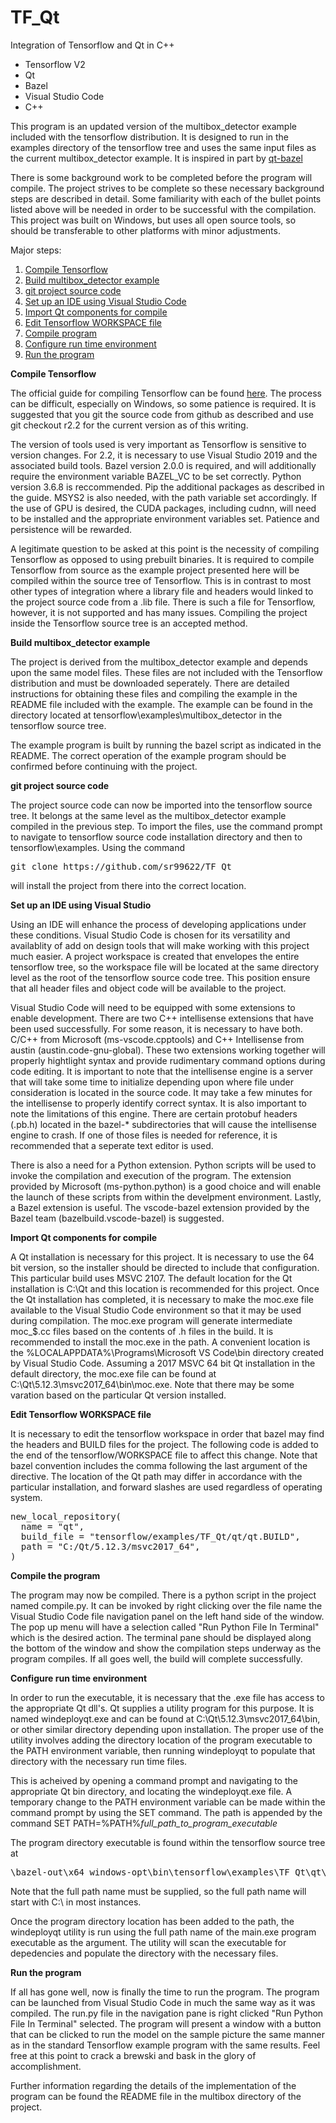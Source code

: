 # TF_Qt

Integration of Tensorflow and Qt in C++

<ul> 
  <li>Tensorflow V2
  <li>Qt
  <li>Bazel
  <li>Visual Studio Code
  <li>C++
</ul>

This program is an updated version of the multibox_detector example included with the tensorflow distribution.  It is designed to run in the examples directory of the tensorflow tree and uses the same input files as the current multibox_detector example.  It is inspired in part by <a href=https://github.com/bbreslauer/qt-bazel-example>qt-bazel<a>
<p>  
There is some background work to be completed before the program will compile.  The project strives to be complete so these necessary background steps are described in detail.  Some familiarity with each of the bullet points listed above will be needed in order to be successful with the compilation.  This project was built on Windows, but uses all open source tools, so should be transferable to other platforms with minor adjustments.
<p>
Major steps:

<ol>
  <li> <a href=#A1>Compile Tensorflow</a>
  <li> <a href=#A2>Build multibox_detector example</a>
  <li> <a href=#A3>git project source code</a>
  <li> <a href=#A4>Set up an IDE using Visual Studio Code</a>
  <li> <a href=#A5>Import Qt components for compile</a>
  <li> <a href=#A6>Edit Tensorflow WORKSPACE file</a>
  <li> <a href=#A7>Compile program</a>
  <li> <a href=#A8>Configure run time environment</a>
  <li> <a href=#A9>Run the program</a>
</ol>

<b><a name=A1>Compile Tensorflow</a></b>
<p>
The official guide for compiling Tensorflow can be found <a href=https://www.tensorflow.org/install/source_windows>here</a>.  The process can be difficult, especially on Windows, so some patience is required.  It is suggested that you git the source code from github as described and use git checkout r2.2 for the current version as of this writing.
<p>
The version of tools used is very important as Tensorflow is sensitive to version changes.  For 2.2, it is necessary to use Visual Studio 2019 and the associated build tools.  Bazel version 2.0.0 is required, and will additionally require the environment variable BAZEL_VC to be set correctly.  Python version 3.6.8 is reccommended.  Pip the additional packages as described in the guide.  MSYS2 is also needed, with the path variable set accordingly.  If the use of GPU is desired, the CUDA packages, including cudnn, will need to be installed and the appropriate environment variables set.  Patience and persistence will be rewarded.
<p>
A legitimate question to be asked at this point is the necessity of compiling Tensorflow as opposed to using prebuilt binaries.  It is required to compile Tensorflow from source as the example project presented here will be compiled within the source tree of Tensorflow.  This is in contrast to most other types of integration where a library file and headers would linked to the project source code from a .lib file.  There is such a file for Tensorflow, however, it is not supported and has many issues.  Compiling the project inside the Tensorflow source tree is an accepted method.

<b><a name=A2>Build multibox_detector example</a></b>

The project is derived from the multibox_detector example and depends upon the same model files.  These files are not included with the Tensorflow distribution and must be downloaded seperately.  There are detailed instructions for obtaining these files and compiling the example in the README file included with the example.  The example can be found in the directory located at tensorflow\examples\multibox_detector in the tensorflow source tree.
<p>
The example program is built by running the bazel script as indicated in the README.  The correct operation of the example program should be confirmed before continuing with the project.
<p>
<b><a name=A3>git project source code</a></b>
<p>
The project source code can now be imported into the tensorflow source tree.  It belongs at the same level as the multibox_detector example compiled in the previous step.  To import the files, use the command prompt to navigate to tensorflow source code installation directory and then to tensorflow\examples.  Using the command 
<p>
<pre>
git clone https://github.com/sr99622/TF_Qt 
</pre>
<p>
will install the project from there into the correct location.
<p>
<b><a name=A4>Set up an IDE using Visual Studio</a></b>
<p>
Using an IDE will enhance the process of developing applications under these conditions.  Visual Studio Code is chosen for its versatility and availablity of add on design tools that will make working with this project much easier.  A project workspace is created that envelopes the entire tensorflow tree, so the workspace file will be located at the same directory level as the root of the tensorflow source code tree.  This position ensure that all header files and object code will be available to the project.
<p>
Visual Studio Code will need to be equipped with some extensions to enable development.  There are two C++ intellisense extensions that have been used successfully.  For some reason, it is necessary to have both.  C/C++ from Microsoft (ms-vscode.cpptools) and C++ Intellisense from austin (austin.code-gnu-global).  These two extensions working together will properly hightlight syntax and provide rudimentary command options during code editing.  It is important to note that the intellisense engine is a server that will take some time to initialize depending upon where file under consideration is located in the source code.  It may take a few minutes for the intellisense to properly identify correct syntax.  It is also important to note the limitations of this engine.  There are certain protobuf headers (.pb.h) located in the bazel-* subdirectories that will cause the intellisense engine to crash.  If one of those files is needed for reference, it is recommended that a seperate text editor is used.
<p>
There is also a need for a Python extension.  Python scripts will be used to invoke the compilation and execution of the program.  The extension provided by Microsoft (ms-python.python) is a good choice and will enable the launch of these scripts from within the develpment environment.  Lastly, a Bazel extension is useful.  The vscode-bazel extension provided by the Bazel team (bazelbuild.vscode-bazel) is suggested.
<p>
<b><a name=A5>Import Qt components for compile</a></b>
<p>
A Qt installation is necessary for this project.  It is necessary to use the 64 bit version, so the installer should be directed to include that configuration.  This particular build uses MSVC 2107.  The default location for the Qt installation is C:\Qt and this location is recommended for this project.  Once the Qt installation has completed, it is necessary to make the moc.exe file available to the Visual Studio Code environment so that it may be used during compilation.  The moc.exe program will generate intermediate moc_$.cc files based on the contents of .h files in the build.  It is recommended to install the moc.exe in the path.  A convenient location is the %LOCALAPPDATA%\Programs\Microsoft VS Code\bin directory created by Visual Studio Code.  Assuming a 2017 MSVC 64 bit Qt installation in the default directory, the moc.exe file can be found at C:\Qt\5.12.3\msvc2017_64\bin\moc.exe.  Note that there may be some varation based on the particular Qt version installed.
<p>
<b><a name=A6>Edit Tensorflow WORKSPACE file</a></b>
<p>
It is necessary to edit the tensorflow workspace in order that bazel may find the headers and BUILD files for the project.  The following code is added to the end of the tensorflow/WORKSPACE file to affect this change.  Note that bazel convention includes the comma following the last argument of the directive.  The location of the Qt path may differ in accordance with the particular installation, and forward slashes are used regardless of operating system.
<p>
<pre>
new_local_repository(
  name = "qt",
  build_file = "tensorflow/examples/TF_Qt/qt/qt.BUILD",
  path = "C:/Qt/5.12.3/msvc2017_64",
)
</pre>
<p>
<b><a name=A7>Compile the program</a></b>
<p>
The program may now be compiled.  There is a python script in the project named compile.py.  It can be invoked by right clicking over the file name the Visual Studio Code file navigation panel on the left hand side of the window.  The pop up menu will have a selection called "Run Python File In Terminal" which is the desired action.  The terminal pane should be displayed along the bottom of the window and show the compilation steps underway as the program compiles.  If all goes well, the build will complete successfully.
<p>
<b><a name=A8>Configure run time environment</a></b>
<p>
In order to run the executable, it is necessary that the .exe file has access to the appropriate Qt dll's.  Qt supplies a utility program for this purpose.  It is named windeployqt.exe and can be found at C:\Qt\5.12.3\msvc2017_64\bin, or other similar directory depending upon installation.  The proper use of the utility involves adding the directory location of the program executable to the PATH environment variable, then running windeployqt to populate that directory with the necessary run time files.
<p>
This is acheived by opening a command prompt and navigating to the appropriate Qt bin directory, and locating the windeployqt.exe file.  A temporary change to the PATH environment variable can be made within the command prompt by using the SET command.  The path is appended by the command SET PATH=%PATH%<i>full_path_to_program_executable</i>
<p>
The program directory executable is found within the tensorflow source tree at
<p>
<pre>
\bazel-out\x64_windows-opt\bin\tensorflow\examples\TF_Qt\qt\multibox;  
</pre>
<p>
Note that the full path name must be supplied, so the full path name will start with C:\ in most instances.
<p>
Once the program directory location has been added to the path, the windeployqt utility is run using the full path name of the main.exe program executable as the argument.  The utility will scan the executable for depedencies and populate the directory with the necessary files.
<p>
<b><a name=A9>Run the program</a></b>
<p>
If all has gone well, now is finally the time to run the program.  The program can be launched from Visual Studio Code in much the same way as it was compiled.  The run.py file in the navigation pane is right clicked "Run Python File In Terminal" selected. The program will present a window with a button that can be clicked to run the model on the sample picture the same manner as in the standard Tensorflow example program with the same results.  Feel free at this point to crack a brewski and bask in the glory of accomplishment.
<p>
Further information regarding the details of the implementation of the program can be found the README file in the multibox directory of the project.
